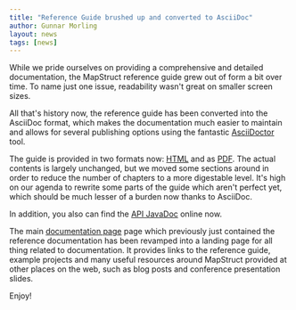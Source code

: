 ```yaml
---
title: "Reference Guide brushed up and converted to AsciiDoc"
author: Gunnar Morling
layout: news
tags: [news]
---
```


While we pride ourselves on providing a comprehensive and detailed documentation, the MapStruct reference guide grew out of form a bit over time.
To name just one issue, readability wasn't great on smaller screen sizes.

All that's history now, the reference guide has been converted into the AsciiDoc format, which makes the documentation much easier to maintain and allows for several publishing options using the fantastic [AsciiDoctor](http://asciidoctor.org/) tool.

The guide is provided in two formats now: [HTML](/documentation/1.0/reference/html/index.html) and as [PDF](/documentation/1.0/reference/pdf/mapstruct-reference-guide.pdf). The actual contents is largely unchanged, but we moved some sections around in order to reduce the number of chapters to a more digestable level. It's high on our agenda to rewrite some parts of the guide which aren't perfect yet, which should be much lesser of a burden now thanks to AsciiDoc.

In addition, you also can find the [API JavaDoc](/documentation/1.0/api/index.html) online now.

The main [documentation page](/documentation) page which previously just contained the reference documentation has been revamped into a landing page for all thing related to documentation. It provides links to the reference guide, example projects and many useful resources around MapStruct provided at other places on the web, such as blog posts and conference presentation slides.

Enjoy!
